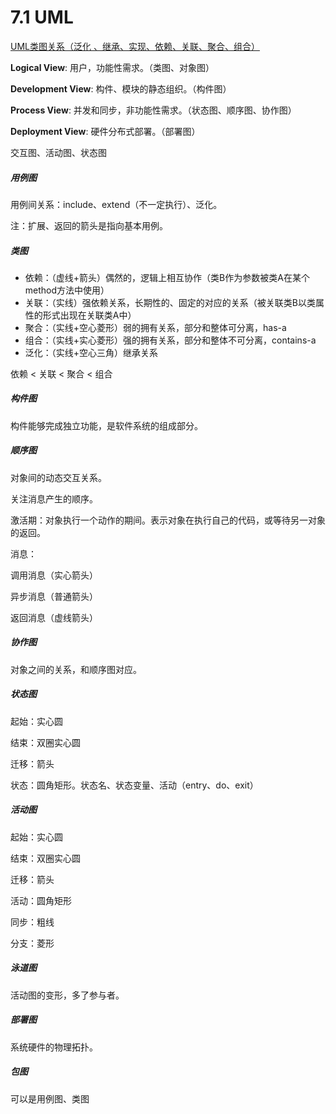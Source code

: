 # 7.1 UML

[UML类图关系（泛化 、继承、实现、依赖、关联、聚合、组合）](https://www.cnblogs.com/meishibiexuejava/p/8551061.html)

**Logical View**: 用户，功能性需求。（类图、对象图）

**Development View**: 构件、模块的静态组织。（构件图）

**Process View**: 并发和同步，非功能性需求。（状态图、顺序图、协作图）

**Deployment View**: 硬件分布式部署。（部署图）

交互图、活动图、状态图

##### 用例图

用例间关系：include、extend（不一定执行）、泛化。

注：扩展、返回的箭头是指向基本用例。

##### 类图

- 依赖：（虚线+箭头）偶然的，逻辑上相互协作（类B作为参数被类A在某个method方法中使用）
- 关联：（实线）强依赖关系，长期性的、固定的对应的关系（被关联类B以类属性的形式出现在关联类A中）
- 聚合：（实线+空心菱形）弱的拥有关系，部分和整体可分离，has-a
- 组合：（实线+实心菱形）强的拥有关系，部分和整体不可分离，contains-a
- 泛化：（实线+空心三角）继承关系

依赖 < 关联 < 聚合 < 组合

##### 构件图

构件能够完成独立功能，是软件系统的组成部分。

##### 顺序图

对象间的动态交互关系。

关注消息产生的顺序。

激活期：对象执行一个动作的期间。表示对象在执行自己的代码，或等待另一对象的返回。

消息：

调用消息（实心箭头）

异步消息（普通箭头）

返回消息（虚线箭头）

##### 协作图

对象之间的关系，和顺序图对应。

##### 状态图

起始：实心圆

结束：双圈实心圆

迁移：箭头

状态：圆角矩形。状态名、状态变量、活动（entry、do、exit）

##### 活动图

起始：实心圆

结束：双圈实心圆

迁移：箭头

活动：圆角矩形

同步：粗线

分支：菱形

##### 泳道图

活动图的变形，多了参与者。

##### 部署图

系统硬件的物理拓扑。

##### 包图

可以是用例图、类图